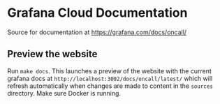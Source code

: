 # Grafana Cloud Documentation

Source for documentation at https://grafana.com/docs/oncall/

## Preview the website

Run `make docs`. This launches a preview of the website with the current grafana docs at `http://localhost:3002/docs/oncall/latest/` which will refresh automatically when changes are made to content in the `sources` directory.
Make sure Docker is running.
